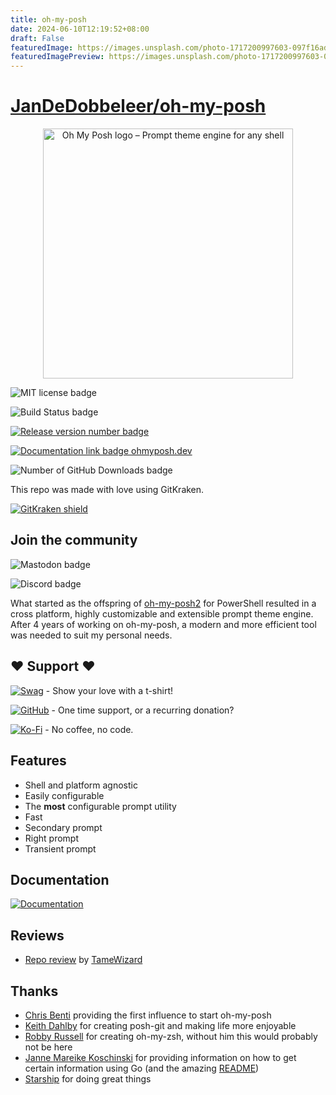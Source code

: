 ```yaml
---
title: oh-my-posh
date: 2024-06-10T12:19:52+08:00
draft: False
featuredImage: https://images.unsplash.com/photo-1717200997603-097f16adf0de?ixid=M3w0NjAwMjJ8MHwxfHJhbmRvbXx8fHx8fHx8fDE3MTc5OTMxMzR8&ixlib=rb-4.0.3
featuredImagePreview: https://images.unsplash.com/photo-1717200997603-097f16adf0de?ixid=M3w0NjAwMjJ8MHwxfHJhbmRvbXx8fHx8fHx8fDE3MTc5OTMxMzR8&ixlib=rb-4.0.3
---
```


# [JanDeDobbeleer/oh-my-posh](https://github.com/JanDeDobbeleer/oh-my-posh)

<!-- markdownlint-disable -->
<p align="center">
  <img
    width="400"
    src="https://raw.githubusercontent.com/jandedobbeleer/oh-my-posh/main/website/static/img/logo.png"
    alt="Oh My Posh logo – Prompt theme engine for any shell"
  />
</p>
<!-- markdownlint-enable -->

![MIT license badge](https://img.shields.io/github/license/JanDeDobbeleer/oh-my-posh.svg)

![Build Status badge](https://img.shields.io/github/actions/workflow/status/jandedobbeleer/oh-my-posh/release.yml?branch=main)

[![Release version number badge][release-badge]][release]

[![Documentation link badge ohmyposh.dev][docs-badge]][docs]

![Number of GitHub Downloads badge](https://img.shields.io/github/downloads/jandedobbeleer/oh-my-posh/total?color=pink&label=GitHub%20Downloads)

This repo was made with love using GitKraken.

[![GitKraken shield][kraken]][kraken-ref]
<!-- markdownlint-disable first-header-h1 -->

## Join the community

![Mastodon badge](https://img.shields.io/mastodon/follow/110275292073181892?domain=https%3A%2F%2Fhachyderm.io&label=Mastodon&style=social)

![Discord badge](https://img.shields.io/discord/1023597603331526656)

What started as the offspring of [oh-my-posh2](https://github.com/JanDeDobbeleer/oh-my-posh2) for PowerShell
resulted in a cross platform, highly customizable and extensible prompt theme engine. After 4 years of working
on oh-my-posh, a modern and more efficient tool was needed to suit my personal needs.

## :heart: Support :heart:

[![Swag][swag-badge]][swag] - Show your love with a t-shirt!

[![GitHub][github-badge]][github-sponsors] - One time support, or a recurring donation?

[![Ko-Fi][kofi-badge]][kofi] - No coffee, no code.

## Features

* Shell and platform agnostic
* Easily configurable
* The **most** configurable prompt utility
* Fast
* Secondary prompt
* Right prompt
* Transient prompt

## Documentation

[![Documentation][docs-badge]][docs]

## Reviews

* [Repo review](https://repo-reviews.github.io//reviews/2023-06-21_TameWizard_JanDeDobbeleer_oh-my-posh) by [TameWizard](https://github.com/TameWizard)

## Thanks

* [Chris Benti](https://github.com/chrisbenti/PS-Config) providing the first influence to start oh-my-posh
* [Keith Dahlby](https://github.com/dahlbyk/posh-git) for creating posh-git and making life more enjoyable
* [Robby Russell](https://github.com/ohmyzsh/ohmyzsh) for creating oh-my-zsh, without him this would probably not be here
* [Janne Mareike Koschinski](https://github.com/justjanne) for providing information on how to get certain information
using Go (and the amazing [README](https://github.com/justjanne/powerline-go))
* [Starship](https://github.com/starship/starship/blob/master/src/init/mod.rs) for doing great things

[kraken]: https://img.shields.io/badge/GitKraken-Legendary%20Git%20Tools-teal?style=plastic&logo=gitkraken
[kraken-ref]: https://www.gitkraken.com/invite/nQmDPR9D
[swag-badge]: https://img.shields.io/badge/Swag-Get%20some!-blue
[swag]: https://swag.ohmyposh.dev
[github-badge]: https://img.shields.io/badge/-Sponsor-fafbfc?logo=GitHub%20Sponsors
[github-sponsors]: https://github.com/sponsors/JanDeDobbeleer
[kofi-badge]: https://img.shields.io/badge/Ko--fi-Buy%20me%20a%20coffee!-%2346b798.svg
[kofi]: https://ko-fi.com/jandedobbeleer
[docs-badge]: https://img.shields.io/badge/Docs-ohmyposh.dev-blue
[docs]: https://ohmyposh.dev
[release-badge]: https://img.shields.io/github/v/release/jandedobbeleer/oh-my-posh?label=Release
[release]: https://github.com/JanDeDobbeleer/oh-my-posh/releases/latest
